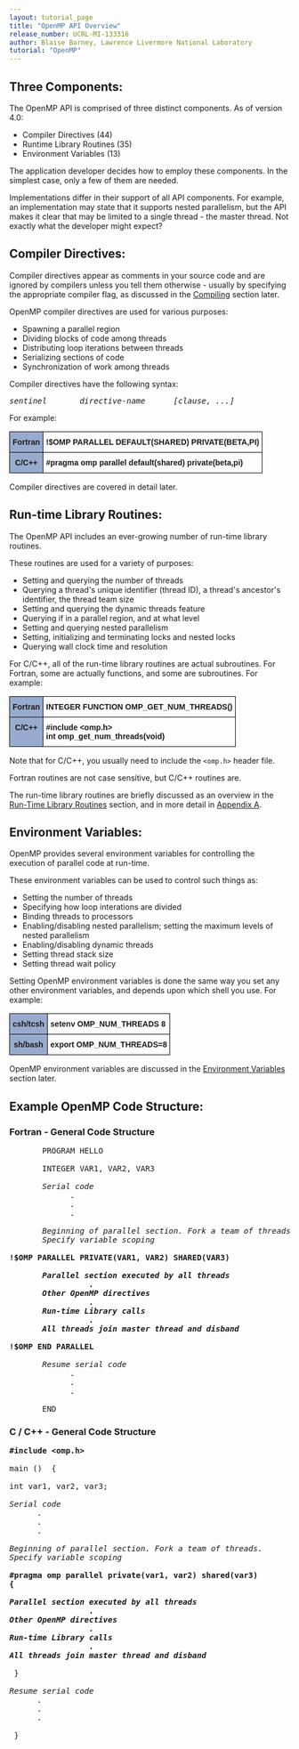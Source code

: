 ```yaml
---
layout: tutorial_page
title: "OpenMP API Overview"
release_number: UCRL-MI-133316
author: Blaise Barney, Lawrence Livermore National Laboratory
tutorial: "OpenMP"
---
```


## Three Components:

The OpenMP API is comprised of three distinct components. As of version 4.0:
* Compiler Directives (44)
* Runtime Library Routines (35)
* Environment Variables (13) 

The application developer decides how to employ these components. In the simplest case, only a few of them are needed.

Implementations differ in their support of all API components. For example, an implementation may state that it supports nested parallelism, but the API makes it clear that may be limited to a single thread - the master thread. Not exactly what the developer might expect? 

## Compiler Directives:

Compiler directives appear as comments in your source code and are ignored by compilers unless you tell them otherwise - usually by specifying the appropriate compiler flag, as discussed in the [Compiling](compiling.md) section later.

OpenMP compiler directives are used for various purposes:
* Spawning a parallel region
* Dividing blocks of code among threads
* Distributing loop iterations between threads
* Serializing sections of code
* Synchronization of work among threads 

Compiler directives have the following syntax:

<pre><i>sentinel       directive-name      [clause, ...]</i></pre>

For example:

<style type="text/css">
.tg  {border-collapse:collapse;border-spacing:0;}
.tg td{border-color:black;border-style:solid;border-width:1px;font-family:Arial, sans-serif;font-size:14px;
  overflow:hidden;padding:10px 5px;word-break:normal;}
.tg th{border-color:black;border-style:solid;border-width:1px;font-family:Arial, sans-serif;font-size:14px;
  font-weight:normal;overflow:hidden;padding:10px 5px;word-break:normal;}
.tg .tg-1wig{font-weight:bold;text-align:left;vertical-align:top}
.tg .tg-xq0d{background-color:#98ABCE;font-weight:bold;text-align:center;vertical-align:top}
</style>
<table class="tg">
<thead>
  <tr>
    <th class="tg-xq0d"><span style="background-color:#98ABCE">Fortran</span></th>
    <th class="tg-1wig">!$OMP PARALLEL DEFAULT(SHARED) PRIVATE(BETA,PI) </th>
  </tr>
</thead>
<tbody>
  <tr>
    <td class="tg-xq0d"><span style="background-color:#98ABCE">C/C++</span></td>
    <td class="tg-1wig">#pragma omp parallel default(shared) private(beta,pi)</td>
  </tr>
</tbody>
</table>

Compiler directives are covered in detail later. 

## Run-time Library Routines:

The OpenMP API includes an ever-growing number of run-time library routines.

These routines are used for a variety of purposes:
* Setting and querying the number of threads
* Querying a thread's unique identifier (thread ID), a thread's ancestor's identifier, the thread team size
* Setting and querying the dynamic threads feature
* Querying if in a parallel region, and at what level
* Setting and querying nested parallelism
* Setting, initializing and terminating locks and nested locks
* Querying wall clock time and resolution 

For C/C++, all of the run-time library routines are actual subroutines. For Fortran, some are actually functions, and some are subroutines. For example:

<style type="text/css">
.tg  {border-collapse:collapse;border-spacing:0;}
.tg td{border-color:black;border-style:solid;border-width:1px;font-family:Arial, sans-serif;font-size:14px;
  overflow:hidden;padding:10px 5px;word-break:normal;}
.tg th{border-color:black;border-style:solid;border-width:1px;font-family:Arial, sans-serif;font-size:14px;
  font-weight:normal;overflow:hidden;padding:10px 5px;word-break:normal;}
.tg .tg-1wig{font-weight:bold;text-align:left;vertical-align:top}
.tg .tg-xq0d{background-color:#98ABCE;font-weight:bold;text-align:center;vertical-align:top}
</style>
<table class="tg">
<thead>
  <tr>
    <th class="tg-xq0d"><span style="background-color:#98ABCE">Fortran</span></th>
    <th class="tg-1wig">INTEGER FUNCTION OMP_GET_NUM_THREADS() </th>
  </tr>
</thead>
<tbody>
  <tr>
    <td class="tg-xq0d"><span style="background-color:#98ABCE">C/C++</span></td>
    <td class="tg-1wig">#include &lt;omp.h&gt; <br>int omp_get_num_threads(void)</td>
  </tr>
</tbody>
</table>

Note that for C/C++, you usually need to include the `<omp.h>` header file.

Fortran routines are not case sensitive, but C/C++ routines are.

The run-time library routines are briefly discussed as an overview in the [Run-Time Library Routines](run_time_routines.md) section, and in more detail in [Appendix A](appendix_a.md). 

## Environment Variables:

OpenMP provides several environment variables for controlling the execution of parallel code at run-time.

These environment variables can be used to control such things as:
* Setting the number of threads
* Specifying how loop interations are divided
* Binding threads to processors
* Enabling/disabling nested parallelism; setting the maximum levels of nested parallelism
* Enabling/disabling dynamic threads
* Setting thread stack size
* Setting thread wait policy 

Setting OpenMP environment variables is done the same way you set any other environment variables, and depends upon which shell you use. For example:

<style type="text/css">
.tg  {border-collapse:collapse;border-spacing:0;}
.tg td{border-color:black;border-style:solid;border-width:1px;font-family:Arial, sans-serif;font-size:14px;
  overflow:hidden;padding:10px 5px;word-break:normal;}
.tg th{border-color:black;border-style:solid;border-width:1px;font-family:Arial, sans-serif;font-size:14px;
  font-weight:normal;overflow:hidden;padding:10px 5px;word-break:normal;}
.tg .tg-1wig{font-weight:bold;text-align:left;vertical-align:top}
.tg .tg-xq0d{background-color:#98ABCE;font-weight:bold;text-align:center;vertical-align:top}
</style>
<table class="tg">
<thead>
  <tr>
    <th class="tg-xq0d"><span style="background-color:#98ABCE">csh/tcsh</span></th>
    <th class="tg-1wig">setenv OMP_NUM_THREADS 8 </th>
  </tr>
</thead>
<tbody>
  <tr>
    <td class="tg-xq0d"><span style="background-color:#98ABCE">sh/bash</span></td>
    <td class="tg-1wig">export OMP_NUM_THREADS=8</td>
  </tr>
</tbody>
</table>

OpenMP environment variables are discussed in the [Environment Variables](env_vars.md) section later. 

## Example OpenMP Code Structure:

### Fortran - General Code Structure

<pre>
       PROGRAM HELLO

       INTEGER VAR1, VAR2, VAR3

<i>       Serial code 
             .
             .
             .

       Beginning of parallel section. Fork a team of threads. 
       Specify variable scoping</i> 

<b>!$OMP PARALLEL PRIVATE(VAR1, VAR2) SHARED(VAR3)

       <i>Parallel section executed by all threads 
                 .
       Other OpenMP directives
                 .
       Run-time Library calls
                 .
       All threads join master thread and disband </i>

!$OMP END PARALLEL</b>
<i>
       Resume serial code 
             .
             .
             .
</i>
       END
</pre>

### C / C++ - General Code Structure

<pre><b>#include &lt;omp.h&gt;</b>

main ()  {

int var1, var2, var3;

<i>Serial code 
      .
      .
      .

Beginning of parallel section. Fork a team of threads.
Specify variable scoping</i> 

<b>#pragma omp parallel private(var1, var2) shared(var3)
{

<i>Parallel section executed by all threads 
                 .
Other OpenMP directives
                 .
Run-time Library calls
                 .
All threads join master thread and disband</i></b>

 }  

<i>Resume serial code 
      .
      .
      .
</i>
 }
</pre>